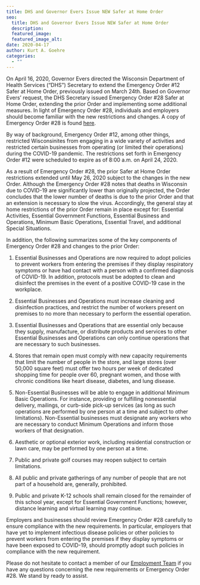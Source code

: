 ```yaml
---
title: DHS and Governor Evers Issue NEW Safer at Home Order
seo:
  title: DHS and Governor Evers Issue NEW Safer at Home Order
  description: 
  featured_image: 
  featured_image_alt: 
date: 2020-04-17
author: Kurt A. Goehre
categories:
  - ""
---
```


On April 16, 2020, Governor Evers directed the Wisconsin Department of Health Services (“DHS”) Secretary to extend the Emergency Order #12 Safer at Home Order, previously issued on March 24th. Based on Governor Evers’ request, the DHS Secretary issued Emergency Order #28 Safer at Home Order, extending the prior Order and implementing some additional measures. In light of Emergency Order #28, individuals and employers should become familiar with the new restrictions and changes. A copy of Emergency Order #28 is found <a href="https://content.govdelivery.com/attachments/WIGOV/2020/04/16/file_attachments/1428995/EMO28-SaferAtHome.pdf" target="_blank" rel="noopener noreferrer">here</a>.

By way of background, Emergency Order #12, among other things, restricted Wisconsinites from engaging in a wide variety of activities and restricted certain businesses from operating (or limited their operations) during the COVID-19 pandemic.  The restrictions set forth in Emergency Order #12 were scheduled to expire as of 8:00 a.m. on April 24, 2020.

As a result of Emergency Order #28, the prior Safer at Home Order restrictions extended until May 26, 2020 subject to the changes in the new Order.  Although the Emergency Order #28 notes that deaths in Wisconsin due to COVID-19 are significantly lower than originally projected, the Order concludes that the lower number of deaths is due to the prior Order and that an extension is necessary to slow the virus.  Accordingly, the general stay at home restrictions of the prior Order remain in place except for: Essential Activities, Essential Government Functions, Essential Business and Operations, Minimum Basic Operations, Essential Travel, and additional Special Situations.

In addition, the following summarizes some of the key components of Emergency Order #28 and changes to the prior Order:

1. Essential Businesses and Operations are now required to adopt policies to prevent workers from entering the premises if they display respiratory symptoms or have had contact with a person with a confirmed diagnosis of COVID-19.  In addition, protocols must be adopted to clean and disinfect the premises in the event of a positive COVID-19 case in the workplace.

2. Essential Businesses and Operations must increase cleaning and disinfection practices, and restrict the number of workers present on premises to no more than necessary to perform the essential operation.

3. Essential Businesses and Operations that are essential only because they supply, manufacture, or distribute products and services to other Essential Businesses and Operations can only continue operations that are necessary to such businesses.

4. Stores that remain open must comply with new capacity requirements that limit the number of people in the store, and large stores (over 50,000 square feet) must offer two hours per week of dedicated shopping time for people over 60, pregnant women, and those with chronic conditions like heart disease, diabetes, and lung disease.

5. Non-Essential Businesses will be able to engage in additional Minimum Basic Operations.  For instance, providing or fulfilling nonessential delivery, mailings, or curb-side pick-up services (as long as such operations are performed by one person at a time and subject to other limitations).  Non-Essential businesses must designate any workers who are necessary to conduct Minimum Operations and inform those workers of that designation.

6. Aesthetic or optional exterior work, including residential construction or lawn care, may be performed by one person at a time.

7. Public and private golf courses may reopen subject to certain limitations.

8. All public and private gatherings of any number of people that are not part of a household are, generally, prohibited.

9. Public and private K-12 schools shall remain closed for the remainder of this school year, except for Essential Government Functions; however, distance learning and virtual learning may continue.

Employers and businesses should review Emergency Order #28 carefully to ensure compliance with the new requirements.  In particular, employers that have yet to implement infectious disease policies or other policies to prevent workers from entering the premises if they display symptoms or have been exposed to COVID-19, should promptly adopt such policies in compliance with the new requirement.

Please do not hesitate to contact a member of our [Employment Team](/practice-areas/employment-law/) if you have any questions concerning the new requirements or Emergency Order #28.  We stand by ready to assist.